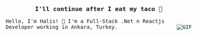 <samp>
  <h3 align="center">I'll continue after I eat my taco 🌮</h3>
    Hello, I'm Halis! 👋
    I'm a Full-Stack .Net n Reactjs Developer working in Ankara, Turkey.
  <img align="right" alt="GIF" src="https://media.giphy.com/media/836HiJc7pgzy8iNXCn/giphy.gif">
  </samp>
